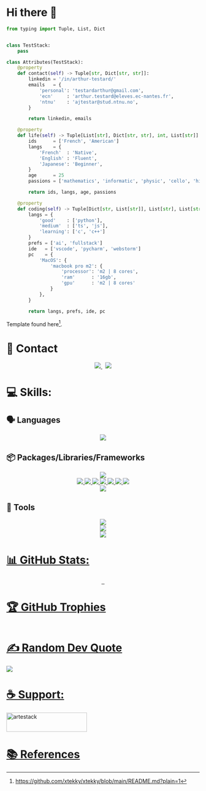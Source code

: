 # Hi there 👋

```python
from typing import Tuple, List, Dict


class TestStack:
    pass

class Attributes(TestStack):
    @property
    def contact(self) -> Tuple[str, Dict[str, str]]:
        linkedin = '/in/arthur-testard/'
        emails   = { 
            'personal': 'testardarthur@gmail.com',
            'ecn'     : 'arthur.testard@eleves.ec-nantes.fr',
            'ntnu'    : 'ajtestar@stud.ntnu.no',
        }

        return linkedin, emails

    @property
    def life(self) -> Tuple[List[str], Dict[str, str], int, List[str]]:
        ids      = ['French', 'American']
        langs    = {
            'French'  : 'Native',
            'English' : 'Fluent',
            'Japanese': 'Beginner',
        }
        age      = 25
        passions = ['mathematics', 'informatic', 'physic', 'cello', 'hikes']

        return ids, langs, age, passions

    @property
    def coding(self) -> Tuple[Dict[str, List[str]], List[str], List[str], Dict[str]]:
        langs = {
            'good'    : ['python'],
            'medium'  : ['ts', 'js'],
            'learning': ['c', 'c++']
        }
        prefs = ['ai', 'fullstack']
        ide   = ['vscode', 'pycharm', 'webstorm']
        pc    = {
            'MacOS': {
                'macbook pro m2': {
                    'processor': 'm2 | 8 cores',
                    'ram'      : '16gb',
                    'gpu'      : 'm2 | 8 cores'
                }
            },
        }

        return langs, prefs, ide, pc
```
Template found here[^1].
<!-- @property
    def experiences(self) -> Tuple[Dict[str, Dict[str, str]], Dict[str, Dict[str, str]]]:
        """More information on my linkedIn"""
        studies = {
            "ntnu": {
                "univ"  : "Norwegian University of Science and Technology",
                "dates" : "2023-2025",
                "degree": "master",
                "spe"   : "artificial intelligence"
                "loc"   : "no"
            },
            "ecn": {
                "univ"  : "Ecole Centrale de Nantes",
                "dates" : "2020-2025",
                "degree": "master",
                "spe"   : "general engineering",
                "loc"   : "fr"
            }
        }
        jobs    = {
            "rokken": {
                "firm"  : "@Rokken-lab6",
                "dates" : "2022/11-2023/05",
                "role"  : "machine learning engineer intern",
                "loc"   : "jp",
            },
            "padoa": {
                "firm"  : "@padoa",
                "dates" : "2022/04-2022/08",
                "role"  : "fullstack developer intern",
                "loc"   : "fr"
            },
        }

        return studies, jobs -->

# 💬 Contact

<p align="center">
	<a href="https://www.linkedin.com/in/arthur-testard/">
		<img src="https://img.shields.io/badge/-LINKEDIN-0077B5?style=for-the-badge&logo=linkedin&logoColor=white">
	</a>
	<span>&nbsp;</span>
	<a href="mailto:testardarthur@gmail.com">
		<img src="https://img.shields.io/badge/-GMAIL-D14836?style=for-the-badge&logo=gmail&logoColor=white">
	</a>
</p>

# 💻 Skills:

## 🗣️ Languages
<p align="center">
  <a href="https://skillicons.dev">
    <img src="https://skillicons.dev/icons?i=python,c,cs,cpp,js,ts,css,html,matlab,bash" />
  </a>
</p>

## 📦 Packages/Libraries/Frameworks
<p align="center">
  <a href="https://skillicons.dev">
    <img src="https://skillicons.dev/icons?i=pytorch,tensorflow,sklearn,fastapi,django,flask"/>
    <!-- <br/>
    <img src="https://skillicons.dev/icons?i=" /> -->
    <br/>
	<img src="https://img.shields.io/badge/Keras-%23D00000.svg?style=for-the-badge&logo=Keras&logoColor=white"/>
	<img src="https://img.shields.io/badge/Matplotlib-%23ffffff.svg?style=for-the-badge&logo=Matplotlib"/>
	<img src="https://img.shields.io/badge/numpy-%23013243.svg?style=for-the-badge&logo=numpy&logoColor=white"/>
    <img src="https://img.shields.io/badge/pandas-%23150458.svg?style=for-the-badge&logo=pandas&logoColor=white"/>
	<img src="https://img.shields.io/badge/SciPy-%230C55A5.svg?style=for-the-badge&logo=scipy&logoColor=%white"/>
	<img src="https://img.shields.io/badge/Dask-%234a4a4a.svg?style=for-the-badge&logo=Dask&logoColor=%white"/>
	<img src="https://img.shields.io/badge/Prefect-%230A0FF9.svg?style=for-the-badge&logo=prefect&logoColor=white"/>
    <br/>
    <img src="https://skillicons.dev/icons?i=npm,yarn,react,nextjs,nodejs" 
	/>
  </a>
</p>

## 🔨 Tools


<p align="center">
  <a href="https://skillicons.dev">
    <img src="https://skillicons.dev/icons?i=apple,linux,ubuntu,windows"/><br/>
    <img src="https://skillicons.dev/icons?i=git,github,stackoverflow,docker,postgres,sqlite,azure,firebase,tailwind,latex"/><br/>
    <img src="https://img.shields.io/badge/CIRCLECI-02303A.svg?style=for-the-badge&logo=CIRCLECI&logoColor=white&color=%23343434"/>
</p>


# 📊 GitHub Stats:

<p align="center">
    <img alt="" src="https://streak-stats.demolab.com?user=art-test-stack&theme=tokyonight&hide_border=true"/>
    <img alt="" src="https://github-readme-stats.vercel.app/api?username=art-test-stack&theme=tokyonight&show_icons=true&locale=en&hide_border=true"/>
    <img alt="" src="https://github-readme-stats.vercel.app/api/top-langs?username=art-test-stack&layout=donut&theme=tokyonight&locale=en&hide_border=true"/>
</p>


# 🏆 GitHub Trophies

<p href="" align="center">
	<img alt="" src="https://github-profile-trophy.vercel.app/?username=art-test-stack&theme=tokyonight"/>
</p>


# ✍️ Random Dev Quote

![](https://quotes-github-readme.vercel.app/api?type=horizontal&theme=radical)

# ☕️ Support:

<p href="https://www.buymeacoffee.com/artestack"> 
	<img src="https://cdn.buymeacoffee.com/buttons/v2/default-yellow.png" height="50" width="210" alt="artestack" />
</p>

# 📚 References

[^1]: https://github.com/xtekky/xtekky/blob/main/README.md?plain=1